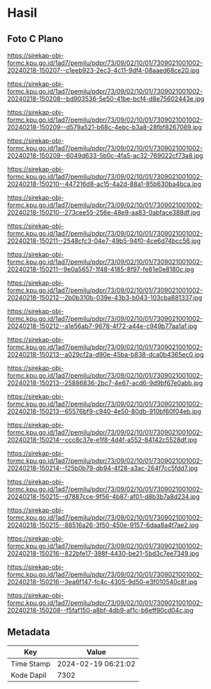 # Hasil

## Foto C Plano

https://sirekap-obj-formc.kpu.go.id/1ad7/pemilu/pdpr/73/09/02/10/01/7309021001002-20240218-150207--c1eeb923-2ec3-4c11-9df4-08aaed68ce20.jpg

https://sirekap-obj-formc.kpu.go.id/1ad7/pemilu/pdpr/73/09/02/10/01/7309021001002-20240218-150208--bd903536-5e50-41be-bcf4-d8e75602443e.jpg

https://sirekap-obj-formc.kpu.go.id/1ad7/pemilu/pdpr/73/09/02/10/01/7309021001002-20240218-150209--d579a521-b68c-4ebc-b3a8-28fbf8267069.jpg

https://sirekap-obj-formc.kpu.go.id/1ad7/pemilu/pdpr/73/09/02/10/01/7309021001002-20240218-150209--6049d633-5b0c-4fa5-ac32-769022cf73a8.jpg

https://sirekap-obj-formc.kpu.go.id/1ad7/pemilu/pdpr/73/09/02/10/01/7309021001002-20240218-150210--447216d8-ac15-4a2d-88a1-85b630ba4bca.jpg

https://sirekap-obj-formc.kpu.go.id/1ad7/pemilu/pdpr/73/09/02/10/01/7309021001002-20240218-150210--273cee55-256e-48e9-aa83-0abface388df.jpg

https://sirekap-obj-formc.kpu.go.id/1ad7/pemilu/pdpr/73/09/02/10/01/7309021001002-20240218-150211--2548cfc3-04e7-49b5-94f0-4ce6d74bcc56.jpg

https://sirekap-obj-formc.kpu.go.id/1ad7/pemilu/pdpr/73/09/02/10/01/7309021001002-20240218-150211--9e0a5657-1f48-4185-8f97-fe81e0e8180c.jpg

https://sirekap-obj-formc.kpu.go.id/1ad7/pemilu/pdpr/73/09/02/10/01/7309021001002-20240218-150212--2b0b310b-039e-43b3-b043-103cba881337.jpg

https://sirekap-obj-formc.kpu.go.id/1ad7/pemilu/pdpr/73/09/02/10/01/7309021001002-20240218-150212--a1e56ab7-9678-4f72-a44e-c949b77aa1af.jpg

https://sirekap-obj-formc.kpu.go.id/1ad7/pemilu/pdpr/73/09/02/10/01/7309021001002-20240218-150213--a029cf2a-d90e-45ba-b838-dca0b4365ec0.jpg

https://sirekap-obj-formc.kpu.go.id/1ad7/pemilu/pdpr/73/09/02/10/01/7309021001002-20240218-150213--25886836-2bc7-4e67-acd6-9d9bf67e0abb.jpg

https://sirekap-obj-formc.kpu.go.id/1ad7/pemilu/pdpr/73/09/02/10/01/7309021001002-20240218-150213--65576bf9-c940-4e50-80db-910bf60f04eb.jpg

https://sirekap-obj-formc.kpu.go.id/1ad7/pemilu/pdpr/73/09/02/10/01/7309021001002-20240218-150214--ccc8c37e-e1f8-4d4f-a552-84142c5528df.jpg

https://sirekap-obj-formc.kpu.go.id/1ad7/pemilu/pdpr/73/09/02/10/01/7309021001002-20240218-150214--f25b0b79-db94-4f28-a3ac-264f7cc5fdd7.jpg

https://sirekap-obj-formc.kpu.go.id/1ad7/pemilu/pdpr/73/09/02/10/01/7309021001002-20240218-150215--d7887cce-9f56-4b87-af01-d8b3b7a8d234.jpg

https://sirekap-obj-formc.kpu.go.id/1ad7/pemilu/pdpr/73/09/02/10/01/7309021001002-20240218-150215--88516a26-3f50-450e-9157-6daa8a4f7ae2.jpg

https://sirekap-obj-formc.kpu.go.id/1ad7/pemilu/pdpr/73/09/02/10/01/7309021001002-20240218-150216--822bfe17-398f-4430-be21-5bd3c7ee7349.jpg

https://sirekap-obj-formc.kpu.go.id/1ad7/pemilu/pdpr/73/09/02/10/01/7309021001002-20240218-150216--3ea6f147-fc4c-4305-9d50-e3f010540c8f.jpg

https://sirekap-obj-formc.kpu.go.id/1ad7/pemilu/pdpr/73/09/02/10/01/7309021001002-20240218-150208--f5faf150-a8bf-4db9-af1c-b6eff90cd04c.jpg


## Metadata

| Key        | Value               |
| ---------- | ------------------- |
| Time Stamp | 2024-02-19 06:21:02 |
| Kode Dapil | 7302                |



